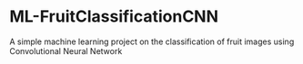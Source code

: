 # ML-FruitClassificationCNN
A simple machine learning project on the classification of fruit images using Convolutional Neural Network
